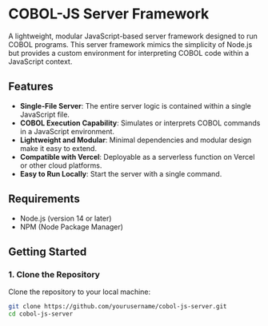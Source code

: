  # COBOL-JS Server Framework

A lightweight, modular JavaScript-based server framework designed to run COBOL programs. This server framework mimics the simplicity of Node.js but provides a custom environment for interpreting COBOL code within a JavaScript context.

## Features

- **Single-File Server**: The entire server logic is contained within a single JavaScript file.
- **COBOL Execution Capability**: Simulates or interprets COBOL commands in a JavaScript environment.
- **Lightweight and Modular**: Minimal dependencies and modular design make it easy to extend.
- **Compatible with Vercel**: Deployable as a serverless function on Vercel or other cloud platforms.
- **Easy to Run Locally**: Start the server with a single command.

## Requirements

- Node.js (version 14 or later)
- NPM (Node Package Manager)

## Getting Started

### 1. Clone the Repository

Clone the repository to your local machine:

```bash
git clone https://github.com/yourusername/cobol-js-server.git
cd cobol-js-server
